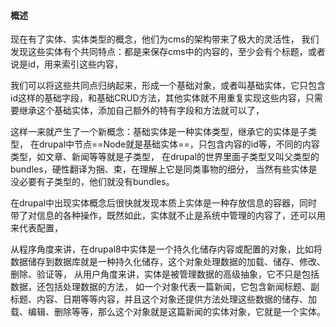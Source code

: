 #### 概述

现在有了实体、实体类型的概念，他们为cms的架构带来了极大的灵活性，
我们发现这些实体有个共同特点：都是来保存cms中的内容的，至少会有个标题，或者说是id，用来索引这些内容，

我们可以将这些共同点归纳起来，形成一个基础对象，或者叫基础实体，它只包含id这样的基础字段，和基础CRUD方法，其他实体就不用重复实现这些内容，只需要继承这个基础实体，添加自己额外的特有字段和方法就可以了，

这样一来就产生了一个新概念：基础实体是一种实体类型，继承它的实体是子类型，
在drupal中节点==Node就是基础实体==，只包含内容的id等，不同的内容类型，如文章、新闻等等就是子类型，
在drupal的世界里面子类型又叫父类型的bundles，硬性翻译为捆、束，在理解上它是同类事物的细分，
当然有些实体是没必要有子类型的，他们就没有bundles。

在drupal中出现实体概念后很快就发现本质上实体是一种存放信息的容器，同时带了对信息的各种操作，既然如此，实体就不止是系统中管理的内容了，还可以用来代表配置，

从程序角度来讲，在drupal8中实体是一个持久化储存内容或配置的对象，比如将数据储存到数据库就是一种持久化储存，这个对象处理数据的加载、储存、修改、删除、验证等，
从用户角度来讲，实体是被管理数据的高级抽象，它不只是包括数据，还包括处理数据的方法，
如一个对象代表一篇新闻，它包含新闻标题、副标题、内容、日期等等内容，并且这个对象还提供方法处理这些数据的储存、加载、编辑、删除等等，那么这个对象就是这篇新闻的实体对象，它就是一个实体。